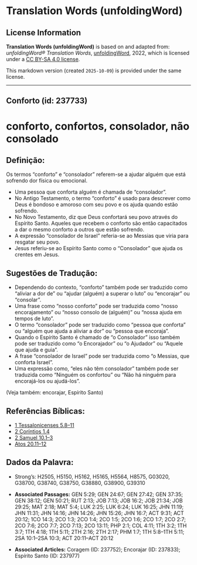 # Translation Words (unfoldingWord)

## License Information

**Translation Words (unfoldingWord)** is based on and adapted from: _unfoldingWord® Translation Words_, [unfoldingWord](https://unfoldingword.org/utw), 2022, which is licensed under a [CC BY-SA 4.0 license](https://creativecommons.org/licenses/by-sa/4.0/legalcode.en).

This markdown version (created `2025-10-09`) is provided under the same license.



--------------------------------

## Conforto (id: 237733)

conforto, confortos, consolador, não consolado
==============================================

Definição:
----------

Os termos “conforto” e “consolador” referem\-se a ajudar alguém que está sofrendo dor física ou emocional.

* Uma pessoa que conforta alguém é chamada de “consolador”.
* No Antigo Testamento, o termo “conforto” é usado para descrever como Deus é bondoso e amoroso com seu povo e os ajuda quando estão sofrendo.
* No Novo Testamento, diz que Deus confortará seu povo através do Espírito Santo. Aqueles que recebem o conforto são então capacitados a dar o mesmo conforto a outros que estão sofrendo.
* A expressão “consolador de Israel” referia\-se ao Messias que viria para resgatar seu povo.
* Jesus referiu\-se ao Espírito Santo como o “Consolador” que ajuda os crentes em Jesus.

Sugestões de Tradução:
----------------------

* Dependendo do contexto, “conforto” também pode ser traduzido como “aliviar a dor de” ou “ajudar (alguém) a superar o luto” ou “encorajar” ou “consolar”.
* Uma frase como “nosso conforto” pode ser traduzida como “nosso encorajamento” ou “nosso consolo de (alguém)” ou “nossa ajuda em tempos de luto”.
* O termo “consolador” pode ser traduzido como “pessoa que conforta” ou “alguém que ajuda a aliviar a dor” ou “pessoa que encoraja”.
* Quando o Espírito Santo é chamado de “o Consolador” isso também pode ser traduzido como “o Encorajador” ou “o Ajudador” ou “Aquele que ajuda e guia”.
* A frase “consolador de Israel” pode ser traduzida como “o Messias, que conforta Israel”.
* Uma expressão como, “eles não têm consolador” também pode ser traduzida como “Ninguém os confortou” ou “Não há ninguém para encorajá\-los ou ajudá\-los”.

(Veja também: encorajar, Espírito Santo)

Referências Bíblicas:
---------------------

* [1 Tessalonicenses 5\.8–11](https://ref.ly/1Thess5:8-1Thess5:11)
* [2 Coríntios 1\.4](https://ref.ly/2Cor1:4)
* [2 Samuel 10\.1–3](https://ref.ly/2Sam10:1-2Sam10:3)
* [Atos 20\.11–12](https://ref.ly/Acts20:11-Acts20:12)

Dados da Palavra:
-----------------

* Strong’s: H2505, H5150, H5162, H5165, H5564, H8575, G03020, G38700, G38740, G38750, G38880, G38900, G39310

* **Associated Passages:** GEN 5:29; GEN 24:67; GEN 27:42; GEN 37:35; GEN 38:12; GEN 50:21; RUT 2:13; JOB 7:13; JOB 16:2; JOB 21:34; JOB 29:25; MAT 2:18; MAT 5:4; LUK 2:25; LUK 6:24; LUK 16:25; JHN 11:19; JHN 11:31; JHN 14:16; JHN 14:26; JHN 15:26; JHN 16:7; ACT 9:31; ACT 20:12; 1CO 14:3; 2CO 1:3; 2CO 1:4; 2CO 1:5; 2CO 1:6; 2CO 1:7; 2CO 2:7; 2CO 7:6; 2CO 7:7; 2CO 7:13; 2CO 13:11; PHP 2:1; COL 4:11; 1TH 3:2; 1TH 3:7; 1TH 4:18; 1TH 5:11; 2TH 2:16; 2TH 2:17; PHM 1:7; 1TH 5:8–1TH 5:11; 2SA 10:1–2SA 10:3; ACT 20:11–ACT 20:12
* **Associated Articles:** Coragem (ID: 237752); Encorajar (ID: 237833); Espírito Santo (ID: 237977)

